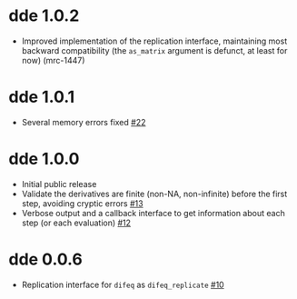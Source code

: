 # dde 1.0.2

* Improved implementation of the replication interface, maintaining most backward compatibility (the `as_matrix` argument is defunct, at least for now) (mrc-1447)

# dde 1.0.1

* Several memory errors fixed [#22](https://github.com/mrc-ide/dde/pull/22)

# dde 1.0.0

* Initial public release
* Validate the derivatives are finite (non-NA, non-infinite) before the first step, avoiding cryptic errors [#13](https://github.com/mrc-ide/dde/issues/13)
* Verbose output and a callback interface to get information about each step (or each evaluation) [#12](https://github.com/mrc-ide/dde/issues/12)

# dde 0.0.6

* Replication interface for `difeq` as `difeq_replicate` [#10](https://github.com/mrc-ide/dde/issues/10)
